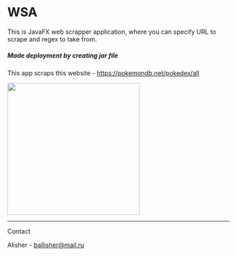 # WSA 

This is JavaFX web scrapper application, where you can specify URL to scrape and regex to take from.
##### Made deployment by creating jar file 

This app scraps this website - https://pokemondb.net/pokedex/all

<img src="https://sun9-71.userapi.com/impg/4FMPnX9EBL6zrb7HRFip3jxMwA7SZh9rXsnTgQ/lnTrbOziFg0.jpg?size=2121x882&quality=96&sign=142381948c2f3b588bbaf3cf09e47079&type=album" width=“738 height="300"><hr>

Contact

Alisher - ballisher@mail.ru


